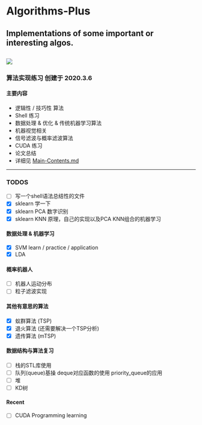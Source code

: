 # Algorithms-Plus
## Implementations of some important or interesting algos.
![]( https://visitor-badge.glitch.me/badge?page_id=<your_page_id>)
---
### 算法实现练习 创建于 2020.3.6
#### 主要内容
- 逻辑性 / 技巧性 算法
- Shell 练习
- 数据处理 & 优化 & 传统机器学习算法
- 机器视觉相关
- 信号滤波与概率滤波算法
- CUDA 练习
- 论文总结
- 详细见 [Main-Contents.md](https://github.com/Enigmatisms/Algorithms-Plus/blob/master/Paper%26Summary/Paper/main-contents.md)

---
### TODOS
- [ ] 写一个shell语法总结性的文件
- [x] sklearn 学一下
- [x] sklearn PCA 数字识别
- [x] sklearn KNN 原理，自己的实现以及PCA KNN组合的机器学习

#### 数据处理 & 机器学习
- [x] SVM learn / practice / application
- [x] LDA

#### 概率机器人
- [ ] 机器人运动分布
- [ ] 粒子滤波实现

#### 其他有意思的算法
- [x] 蚁群算法 (TSP)
- [x] 退火算法 (还需要解决一个TSP分析)
- [x] 遗传算法 (mTSP)

#### 数据结构与算法复习
- [ ] 栈的STL库使用
- [ ] 队列(queue)基操 deque对应函数的使用 priority_queue的应用
- [ ] 堆
- [ ] KD树
 
#### Recent
- [ ] CUDA Programming learning

